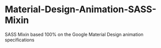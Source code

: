 # Material-Design-Animation-SASS-Mixin
SASS Mixin based 100% on the Google Material Design animation specifications

